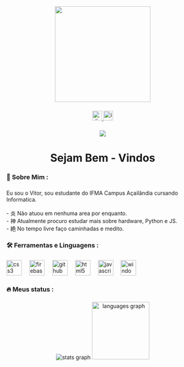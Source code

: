 <div align="center">
  <img height="250" src="https://i.pinimg.com/736x/32/1d/1a/321d1acaaf90ed94ae60c60e1bf96ed9.jpg"  />
</div>

###

<div align="center">
  <a href="discordapp.com/users/331785398164389898" target="_blank">
    <img src="https://img.shields.io/static/v1?message=Discord&logo=discord&label=&color=7289DA&logoColor=white&labelColor=&style=for-the-badge" height="25" alt="discord logo"  />
  </a>
  <a href="www.instagram.com/versxqy" target="_blank">
    <img src="https://img.shields.io/static/v1?message=Instagram&logo=instagram&label=&color=E4405F&logoColor=white&labelColor=&style=for-the-badge" height="25" alt="instagram logo"  />
  </a>
</div>

###

<div align="center">
  <img src="https://visitor-badge.laobi.icu/badge?page_id=txkxzz.txkxzz&left_color=darkgoldenrod&right_color=darkred"  />
</div>

###

<h1 align="center">Sejam Bem - Vindos</h1>

###

<h3 align="left">👑  Sobre Mim :</h3>

###

<p align="left">Eu sou o Vitor, sou estudante do IFMA Campus Açailândia cursando Informatica.<br><br>- 炎 Não atuou em nenhuma area por enquanto.<br>- 神 Atualmente procuro estudar mais sobre hardware, Python e JS.<br>- 絶   No tempo livre faço caminhadas e medito.</p>

###

<h3 align="left">🛠 Ferramentas e Linguagens :</h3>

###

<div align="left">
  <img src="https://cdn.jsdelivr.net/gh/devicons/devicon/icons/css3/css3-original.svg" height="40" alt="css3 logo"  />
  <img width="12" />
  <img src="https://cdn.jsdelivr.net/gh/devicons/devicon/icons/firebase/firebase-plain.svg" height="40" alt="firebase logo"  />
  <img width="12" />
  <img src="https://cdn.jsdelivr.net/gh/devicons/devicon/icons/github/github-original.svg" height="40" alt="github logo"  />
  <img width="12" />
  <img src="https://cdn.jsdelivr.net/gh/devicons/devicon/icons/html5/html5-original.svg" height="40" alt="html5 logo"  />
  <img width="12" />
  <img src="https://cdn.jsdelivr.net/gh/devicons/devicon/icons/javascript/javascript-original.svg" height="40" alt="javascript logo"  />
  <img width="12" />
  <img src="https://cdn.jsdelivr.net/gh/devicons/devicon/icons/windows8/windows8-original.svg" height="40" alt="windows8 logo"  />
</div>

###

<h3 align="left">🔥   Meus status :</h3>

###

<div align="center">
  <img src="https://github-readme-stats.vercel.app/api?username=txkxzz&hide_title=false&hide_rank=false&show_icons=true&include_all_commits=true&count_private=true&disable_animations=false&theme=dracula&locale=pt-br&hide_border=false&order=1" height="" alt="stats graph"  />
  <img src="https://github-readme-stats.vercel.app/api/top-langs?username=txkxzz&locale=pt-br&hide_title=false&layout=compact&card_width=320&langs_count=5&theme=dracula&hide_border=false&order=2" height="150" alt="languages graph"  />
</div>

###
